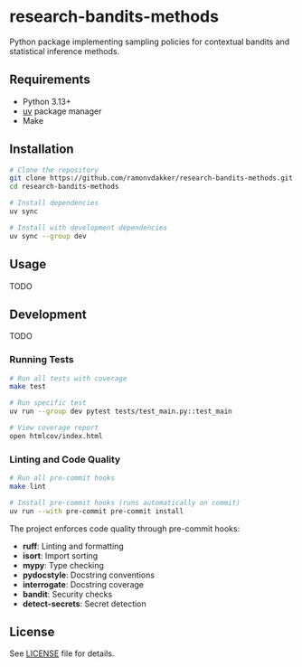 # research-bandits-methods

Python package implementing sampling policies for contextual bandits and statistical inference methods.

## Requirements

- Python 3.13+
- [uv](https://docs.astral.sh/uv/) package manager
- Make

## Installation

```bash
# Clone the repository
git clone https://github.com/ramonvdakker/research-bandits-methods.git
cd research-bandits-methods

# Install dependencies
uv sync

# Install with development dependencies
uv sync --group dev
```

## Usage

TODO

## Development

TODO

### Running Tests

```bash
# Run all tests with coverage
make test

# Run specific test
uv run --group dev pytest tests/test_main.py::test_main

# View coverage report
open htmlcov/index.html
```

### Linting and Code Quality

```bash
# Run all pre-commit hooks
make lint

# Install pre-commit hooks (runs automatically on commit)
uv run --with pre-commit pre-commit install
```

The project enforces code quality through pre-commit hooks:
- **ruff**: Linting and formatting
- **isort**: Import sorting
- **mypy**: Type checking
- **pydocstyle**: Docstring conventions
- **interrogate**: Docstring coverage
- **bandit**: Security checks
- **detect-secrets**: Secret detection

## License

See [LICENSE](LICENSE) file for details.
